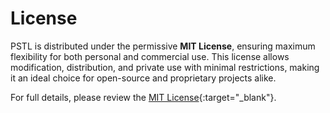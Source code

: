 # License

PSTL is distributed under the permissive **MIT License**, ensuring maximum flexibility for both personal and commercial use. This license allows modification, distribution, and private use with minimal restrictions, making it an ideal choice for open-source and proprietary projects alike.

For full details, please review the [MIT License](https://opensource.org/license/mit){:target="_blank"}.

